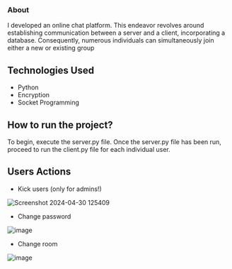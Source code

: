 ### About
I developed an online chat platform. This endeavor revolves around establishing communication between a server and a client, incorporating a database. Consequently, numerous individuals can simultaneously join either a new or existing group

## Technologies Used
* Python
* Encryption
* Socket Programming

## How to run the project?
To begin, execute the server.py file. Once the server.py file has been run, proceed to run the client.py file for each individual user.

## Users Actions
* Kick users (only for admins!)

![Screenshot 2024-04-30 125409](https://github.com/AmitLevyTzedek/Online-Group-Chat/assets/149254002/b81d341b-aa8a-468c-bc02-83eb3b2d6465)


* Change password

![image](https://github.com/AmitLevyTzedek/Online-Group-Chat/assets/149254002/c70fc8e3-1526-4a51-9090-376a745b3602)


* Change room

![image](https://github.com/AmitLevyTzedek/Online-Group-Chat/assets/149254002/5d2e9dda-80c7-40cc-84e7-91e661874e7a)

